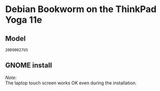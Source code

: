 # Debian Bookworm on the ThinkPad Yoga 11e

## Model
```
20D90027US
```
## GNOME install

*Note:*  
The laptop touch screen works OK even during the installation.

